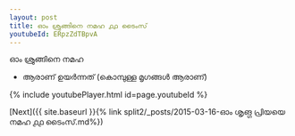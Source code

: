 ```yaml
---
layout: post
title: ഓം ശ്രുങ്ങിനെ നമഹ ൧൧ ടൈംസ്
youtubeId: ERpzZdTBpvA
---
```

 
 
 ഓം ശ്രുങ്ങിനെ നമഹ 
 
 -  ആരാണ് ഉയർന്നത് (കൊമ്പുള്ള മൃഗങ്ങൾ ആരാണ്) 
 
  
 
  
 
 
 
 
 
 


{% include youtubePlayer.html id=page.youtubeId %}
 
[Next]({{ site.baseurl }}{% link  split2/_posts/2015-03-16-ഓം ശൃങ്ഗ പ്രിയയെ നമഹ ൧൧ ടൈംസ്.md%})
 
